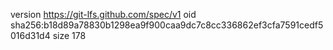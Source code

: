 version https://git-lfs.github.com/spec/v1
oid sha256:b18d89a78830b1298ea9f900caa9dc7c8cc336862ef3cfa7591cedf5016d31d4
size 178
